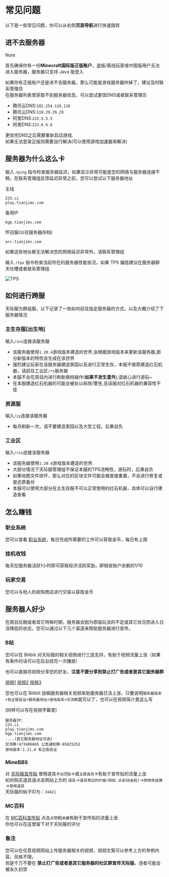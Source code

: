 # 常见问题
以下是一些常见问题，你可以从右侧**页面导航**进行快速跳转

## 进不去服务器

>[!NOTE]
>
>首先确保你有一份**Minecraft国际版正版账户**，盗版/离线玩家或中国版用户无法进入服务器，服务器只支持 Java 版登入
>

如果你有正版账户还是进不去服务器，那么可能是游戏服务器炸掉了，建议及时联系管理员  
在服务器列表里获取不到服务器信息，可以尝试更改DNS或者联系管理员

* 腾讯云DNS:`182.254.116.116`
* 腾讯云DNS:`119.29.29.29`
* 阿里DNS:`223.5.5.5`
* 阿里DNS:`223.6.6.6`

更改完DNS之后需要重新启动游戏.  
如果无法登录正版则需要自行解决(可以使用游戏加速器来解决)

## 服务器为什么这么卡

输入 `/ping` 指令检查服务器延迟，如果显示异常可能是您的网络与服务器连接不畅，在联系管理组反馈延迟异常之前，您可以尝试以下服务器地址

主线
```
233.ci
play.tianjimc.com
```
备用IP
```
bgp.tianjimc.com
```
怀旧服(以往服务器存档)
```
arc.tianjimc.com
```

如果这些地址都无法解决您的网络延迟异常外，请联系管理组

输入 `/tps` 指令检查当前所在的服务器性能状况，如果 TPS 偏低建议在服务器聊天吐槽或者联系管理组

![TPS](/images/TPS.png)

## 如何进行跨服

天际服为群组服，以下记录了一些如何前往指定服务器的方式，以及大概介绍了下服务器情况

### 主生存服[出生地]

输入`/ins`连接该服务器

* 该服务器使用`1.20.4`游戏版本建造的世界,会根据游戏版本来更新该服务器,部分新版本的特性会生成在该世界
* 强烈建议玩家在该服务器建造家园以及进行正常生存，本服不推荐建造红石机器，请前往工业区`/rs`服务器
* 本服不会在周目内进行刷新换档操作(**如果不发生意外**),请放心进行游玩~
* 在本服建造红石机器的可能会被处以拆除/警告,且该服对红石机器的兼容性不佳

### 资源服

输入`/zy`连接该服务器

* 每月刷新一次，请不要建造家园以及大型工程，后果自负

### 工业区

输入`/rss`连接该服务器

* 该服务器使用`1.20.4`游戏版本建造的世界.
* 大部分情况下天际服管理组不保证本服的TPS流畅性，游玩时，后果自负
* 如果地图文件损坏，那么对应的区块文件可能会被直接重置，不会进行修复或是还原备份
* 本服可以使用大部分在主生存服不可以正常使用的红石机器，具体可以自行建造查看

## 怎么赚钱

### 职业系统

您可以查看 [职业系统](/plugin-tutorial/job)，每日完成所需要的工作可以获取金币，每日有上限

### 挂机收钱

每天在服务器活跃1小时即可获取经济活跃奖励，即税收账户余额的1/10

### 玩家交易

您可以与他人的收购商店进行交易以获取金币

## 服务器人好少

在周目后期或者其它特殊时期，服务器会因为原版玩法的不足或其它状况而进入日活降低的状态，您可以通过以下几个渠道来帮助服务器进行宣传。

### B站

您可以在 Bilibili 对天际服的相关视频进行三连支持，有助于视频流量上涨（如果有条件的话可以在后台挂完一次播放）  

也可以直接将视频分享您的好友，**注意不要分享到禁止打广告或者是其它服务器群**

[视频1](https://www.bilibili.com/video/BV1w2RiYSEqk/)
[视频2](https://www.bilibili.com/video/BV1oqQzYrEBx/)
[视频3](https://www.bilibili.com/video/BV1k7QGY6E7p/)

您也可以在 Bilibili 投稿服务器相关视频来助服务器日活上涨，只要说明`服务器版本+有正版验证+服务器地址+游戏版本+交流群`就可以了，也可以在视频简介里这么写  

(同样可以写在视频字幕里)

```
服务器IP:
233.ci
play.tianjimc.com
bgp.tianjimc.com
....(其它服务器地址可选)
交流群:473486665 公告通知群:85825252
游戏版本:1.21.4 有正版验证
```

### MineBBS

对 [天际服宣传贴](https://www.minebbs.com/threads/34421/) 使用道具`手动顶贴卡`或`主题高亮卡`有助于宣传贴的流量上涨  
如何购买道具请点击网站上方的 `道具`→`道具旁边的价格(例如 点击50金粒)`→`购物车结算`→`使用道具`  
天际服的帖子ID为：`34421`

### MC百科

在 [MC百科宣传贴](https://play.mcmod.cn/sv20186348.html) 点击`点赞`和`收藏`有助于宣传贴的流量上涨  
你也可以在这里留下对于天际服的评分

### 备注

您可以在任意视频网站上传服务器相关的视频，视频文案可以参考上方的举例内容，风格不限。  
但是千万不要在 **禁止打广告或者是其它服务器的社区群宣传天际服**，违者可能会被永久封禁